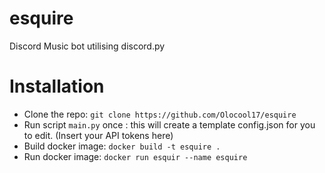 # esquire
Discord Music bot utilising discord.py
# Installation
- Clone the repo: `git clone https://github.com/Olocool17/esquire `
- Run script `main.py` once : this will create a template config.json for you to edit. (Insert your API tokens here)
- Build docker image: `docker build -t esquire .`
- Run docker image: `docker run esquir --name esquire`
